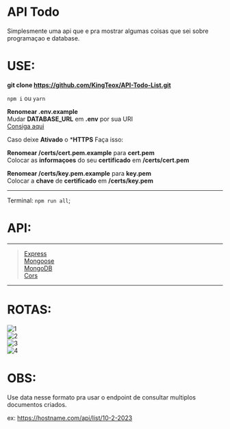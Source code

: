 # API Todo 

Simplesmente uma api que e pra mostrar algumas coisas que sei sobre programaçao e database.

# USE:

**git clone https://github.com/KingTeox/API-Todo-List.git**

`npm i` ou `yarn`

**Renomear .env.example** <br>
Mudar **DATABASE_URL** em **.env** por sua URI <br>
[Consiga aqui](https://cloud.mongodb.com/v2/)

Caso deixe **Ativado** o ***HTTPS** Faça isso:

**Renomear /certs/cert.pem.example** para **cert.pem** <br>
Colocar as **informaçoes** do seu **certificado** em **/certs/cert.pem**

**Renomear /certs/key.pem.example** para **key.pem** <br>
Colocar a **chave** de **certificado** em **/certs/key.pem**

---

Terminal: `npm run all`;

# API:

---

> [Express](https://www.npmjs.com/package/express) <br>
> [Mongoose](https://www.npmjs.com/package/mongoose) <br>
> [MongoDB](https://www.mongodb.com/) <br>
> [Cors](https://www.npmjs.com/package/cors) <br>

---

# ROTAS:

![1](https://img.shields.io/badge/POST-https%3A%2F%2Fhostname.com%2Fapi%2Flist-blue) <br>
![2](https://img.shields.io/badge/GET-https%3A%2F%2Fhostname.com%2Fapi%2Flist%2Fall-brightgreen) <br>
![3](https://img.shields.io/badge/GET-https%3A%2F%2Fhostname.com%2Fapi%2Flist%2F%7Bid%2Fdate%7D-brightgreen) <br>
![4](https://img.shields.io/badge/DELETE-https%3A%2F%2Fhostname.com%2Fapi%2Flist%2F%7Bid%7D-red) <br>

# OBS:

Use data nesse formato pra usar o endpoint de consultar multiplos documentos criados.

ex: https://hostname.com/api/list/10-2-2023
